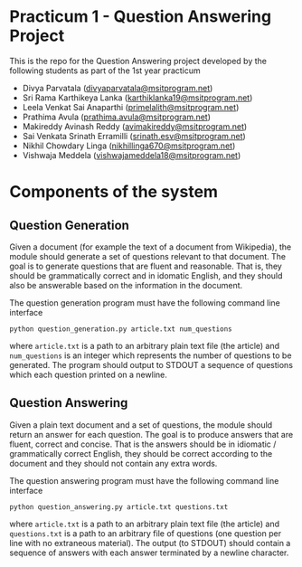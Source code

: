 # Practicum 1 - Question Answering Project
This is the repo for the Question Answering project developed by the following students as part of the 1st year practicum

 - Divya Parvatala (divyaparvatala@msitprogram.net)
 - Sri Rama Karthikeya Lanka (karthiklanka19@msitprogram.net)
 - Leela Venkat Sai Anaparthi (primelalith@msitprogram.net)
 - Prathima Avula (prathima.avula@msitprogram.net)
 - Makireddy Avinash Reddy (avimakireddy@msitprogram.net)
 - Sai Venkata Srinath Erramilli (srinath.esv@msitprogram.net)
 - Nikhil Chowdary Linga (nikhillinga670@msitprogram.net)
 - Vishwaja Meddela (vishwajameddela18@msitprogram.net)

# Components of the system

## Question Generation

Given a document (for example the text of a document from Wikipedia), the module should generate a set of questions relevant to that document. The goal is to generate questions that are fluent and reasonable. That is, they should be grammatically correct and in idomatic English, and they should also be answerable based on the information in the document.

The question generation program must have the following command line interface

```python3
python question_generation.py article.txt num_questions
```
where `article.txt` is a path to an arbitrary plain text file (the article) and `num_questions` is an integer which represents the number of questions to be generated. The program should output to STDOUT a sequence of questions which each question printed on a newline.

## Question Answering

Given a plain text document and a set of questions, the module should return an answer for each question. The goal is to produce answers that are fluent, correct and concise. That is the answers should be in idiomatic / grammatically correct English, they should be correct according to the document and they should not contain any extra words.

The question answering program must have the following command line interface

```python3
python question_answering.py article.txt questions.txt
```
where `article.txt` is a path to an arbitrary plain text file (the article) and `questions.txt` is a path to an arbitrary file of questions (one question per line with no extraneous material). The output (to STDOUT) should contain a sequence of answers with each answer terminated by a newline character.
